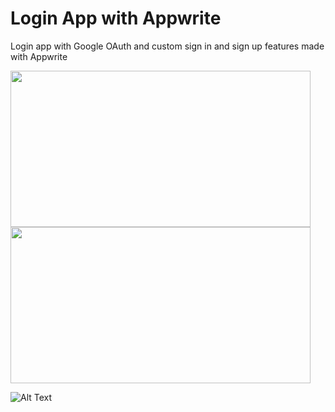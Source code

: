 # Login App with Appwrite
Login app with Google OAuth and custom sign in and sign up features made with Appwrite 



<img src="https://user-images.githubusercontent.com/77109037/167927225-150f4d23-3f7f-4a97-ab6b-88bfee55575d.png" width="480" height="250">

<img src="https://user-images.githubusercontent.com/77109037/167926360-f42279b0-e2b0-411e-8a37-f90e61588aa4.png" width="480" height="250">


![Alt Text](https://media.giphy.com/media/4xTlvfM8en4MPKGklb/giphy.gif)

